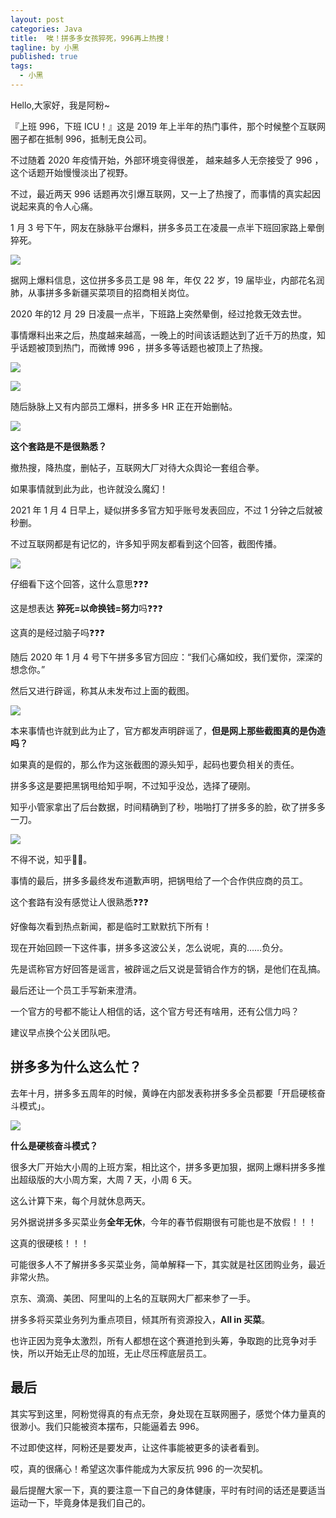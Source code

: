 ```yaml
---
layout: post
categories: Java
title:  唉！拼多多女孩猝死，996再上热搜！
tagline: by 小黑
published: true
tags: 
  - 小黑
---
```


Hello,大家好，我是阿粉~

『上班 996，下班 ICU！』这是 2019 年上半年的热门事件，那个时候整个互联网圈子都在抵制 996，抵制无良公司。

不过随着 2020 年疫情开始，外部环境变得很差， 越来越多人无奈接受了 996 ，这个话题开始慢慢淡出了视野。

不过，最近两天 996 话题再次引爆互联网，又一上了热搜了，而事情的真实起因说起来真的令人心痛。

1 月 3 号下午，网友在脉脉平台爆料，拼多多员工在凌晨一点半下班回家路上晕倒猝死。

![](https://tva1.sinaimg.cn/large/0081Kckwly1gmbzcx5w43j31140myqd6.jpg)

据网上爆料信息，这位拼多多员工是 98 年，年仅 22 岁，19 届毕业，内部花名润肺，从事拼多多新疆买菜项目的招商相关岗位。

2020 年的12 月 29 日凌晨一点半，下班路上突然晕倒，经过抢救无效去世。

事情爆料出来之后，热度越来越高，一晚上的时间该话题达到了近千万的热度，知乎话题被顶到热门，而微博 996 ，拼多多等话题也被顶上了热搜。

![](https://tva1.sinaimg.cn/large/0081Kckwly1gmbzzxbphej310o0bktjk.jpg)

![](https://tva1.sinaimg.cn/large/0081Kckwly1gmbztfbkswj30o00cw41a.jpg)

随后脉脉上又有内部员工爆料，拼多多 HR 正在开始删帖。

![](https://tva1.sinaimg.cn/large/0081Kckwly1gmc07kb24wj31oo0k87fs.jpg)



**这个套路是不是很熟悉？**

撤热搜，降热度，删帖子，互联网大厂对待大众舆论一套组合拳。

如果事情就到此为此，也许就没么魔幻！

2021 年 1 月 4 日早上，疑似拼多多官方知乎账号发表回应，不过 1 分钟之后就被秒删。

不过互联网都是有记忆的，许多知乎网友都看到这个回答，截图传播。

![](https://tva1.sinaimg.cn/large/0081Kckwly1gmc0kmelv7j31340l411d.jpg)

仔细看下这个回答，这什么意思❓❓❓

这是想表达 **猝死=以命换钱=努力**吗❓❓❓

这真的是经过脑子吗❓❓❓

随后 2020 年 1 月 4 号下午拼多多官方回应：“我们心痛如绞，我们爱你，深深的想念你。”

然后又进行辟谣，称其从未发布过上面的截图。

![](https://tva1.sinaimg.cn/large/0081Kckwly1gmc0zlszzcj30u018vb29.jpg)

本来事情也许就到此为止了，官方都发声明辟谣了，**但是网上那些截图真的是伪造吗？**

如果真的是假的，那么作为这张截图的源头知乎，起码也要负相关的责任。

拼多多这是要把黑锅甩给知乎啊，不过知乎没怂，选择了硬刚。

知乎小管家拿出了后台数据，时间精确到了秒，啪啪打了拼多多的脸，砍了拼多多一刀。

![](https://tva1.sinaimg.cn/large/0081Kckwly1gmc1353jycj312m0hq423.jpg)

不得不说，知乎🐂🍺。

事情的最后，拼多多最终发布道歉声明，把锅甩给了一个合作供应商的员工。

这个套路有没有感觉让人很熟悉❓❓❓

好像每次看到热点新闻，都是临时工默默抗下所有！

现在开始回顾一下这件事，拼多多这波公关，怎么说呢，真的……负分。

先是谎称官方好回答是谣言，被辟谣之后又说是营销合作方的锅，是他们在乱搞。

最后还让一个员工手写新来澄清。

一个官方的号都不能让人相信的话，这个官方号还有啥用，还有公信力吗？

建议早点换个公关团队吧。

## 拼多多为什么这么忙？

去年十月，拼多多五周年的时候，黄峥在内部发表称拼多多全员都要「开启硬核奋斗模式」。

![](https://tva1.sinaimg.cn/large/0081Kckwly1gmc3dgwp6mj30wp0u0qsz.jpg)

**什么是硬核奋斗模式？**

很多大厂开始大小周的上班方案，相比这个，拼多多更加狠，据网上爆料拼多多推出超级版的大小周方案，大周 7 天，小周 6 天。

这么计算下来，每个月就休息两天。

另外据说拼多多买菜业务**全年无休**，今年的春节假期很有可能也是不放假！！！

这真的很硬核！！！

可能很多人不了解拼多多买菜业务，简单解释一下，其实就是社区团购业务，最近非常火热。

京东、滴滴、美团、阿里叫的上名的互联网大厂都来参了一手。

拼多多将买菜业务列为重点项目，倾其所有资源投入，**All in 买菜**。

也许正因为竞争太激烈，所有人都想在这个赛道抢到头筹，争取跑的比竞争对手快，所以开始无止尽的加班，无止尽压榨底层员工。

## 最后

其实写到这里，阿粉觉得真的有点无奈，身处现在互联网圈子，感觉个体力量真的很渺小。我们只能被资本摆布，只能逼着去 996。

不过即使这样，阿粉还是要发声，让这件事能被更多的读者看到。

哎，真的很痛心！希望这次事件能成为大家反抗 996 的一次契机。

最后提醒大家一下，真的要注意一下自己的身体健康，平时有时间的话还是要适当运动一下，毕竟身体是我们自己的。















